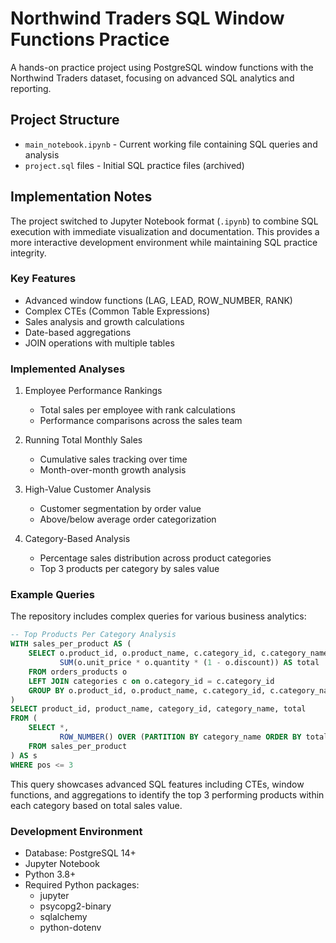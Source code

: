 # Northwind Traders SQL Window Functions Practice

A hands-on practice project using PostgreSQL window functions with the Northwind Traders dataset, focusing on advanced SQL analytics and reporting.

## Project Structure

- `main_notebook.ipynb` - Current working file containing SQL queries and analysis
- `project.sql` files - Initial SQL practice files (archived)

## Implementation Notes

The project switched to Jupyter Notebook format (`.ipynb`) to combine SQL execution with immediate visualization and documentation. This provides a more interactive development environment while maintaining SQL practice integrity.

### Key Features

- Advanced window functions (LAG, LEAD, ROW_NUMBER, RANK)
- Complex CTEs (Common Table Expressions)
- Sales analysis and growth calculations
- Date-based aggregations
- JOIN operations with multiple tables

### Implemented Analyses

1. Employee Performance Rankings
   - Total sales per employee with rank calculations
   - Performance comparisons across the sales team

2. Running Total Monthly Sales
   - Cumulative sales tracking over time
   - Month-over-month growth analysis

3. High-Value Customer Analysis
   - Customer segmentation by order value
   - Above/below average order categorization

4. Category-Based Analysis
   - Percentage sales distribution across product categories
   - Top 3 products per category by sales value

### Example Queries

The repository includes complex queries for various business analytics:

```sql
-- Top Products Per Category Analysis
WITH sales_per_product AS (
    SELECT o.product_id, o.product_name, c.category_id, c.category_name, 
           SUM(o.unit_price * o.quantity * (1 - o.discount)) AS total
    FROM orders_products o
    LEFT JOIN categories c on o.category_id = c.category_id
    GROUP BY o.product_id, o.product_name, c.category_id, c.category_name
)
SELECT product_id, product_name, category_id, category_name, total
FROM (
    SELECT *, 
           ROW_NUMBER() OVER (PARTITION BY category_name ORDER BY total DESC) AS pos
    FROM sales_per_product
) AS s
WHERE pos <= 3
```

This query showcases advanced SQL features including CTEs, window functions, and aggregations to identify the top 3 performing products within each category based on total sales value.

### Development Environment

- Database: PostgreSQL 14+
- Jupyter Notebook
- Python 3.8+
- Required Python packages:
  - jupyter
  - psycopg2-binary
  - sqlalchemy
  - python-dotenv
